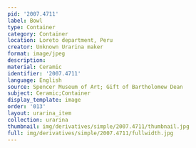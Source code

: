 ```yaml
---
pid: '2007.4711'
label: Bowl
type: Container
category: Container
location: Loreto department, Peru
creator: Unknown Urarina maker
format: image/jpeg
description:
material: Ceramic
identifier: '2007.4711'
language: English
source: Spencer Museum of Art; Gift of Bartholomew Dean
subject: Ceramic;Container
display_template: image
order: '013'
layout: urarina_item
collection: urarina
thumbnail: img/derivatives/simple/2007.4711/thumbnail.jpg
full: img/derivatives/simple/2007.4711/fullwidth.jpg
---
```

